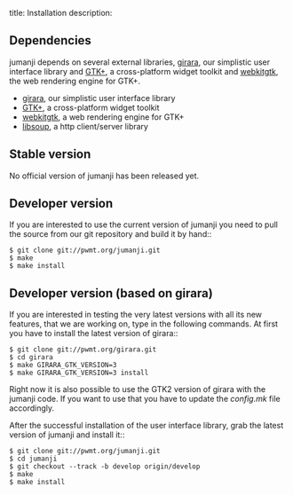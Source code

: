 title: Installation
description:  


## Dependencies
jumanji depends on several external libraries, 
[girara](http://pwmt.org/projects/girara), our simplistic user interface library and
[GTK+](http://www.gtk.org/), a cross-platform widget toolkit and
[webkitgtk](http://webkitgtk.org/), the web rendering engine for GTK+.

* [girara](http://pwmt.org/projects/girara/), our simplistic user interface library
* [GTK+](http://www.gtk.org/), a cross-platform widget toolkit
* [webkitgtk](http://webkitgtk.org/), a web rendering engine for GTK+
* [libsoup](http://live.gnome.org/libsoup/), a http client/server library

## Stable version
No official version of jumanji has been released yet.

## Developer version
If you are interested to use the current version of jumanji you need to pull
the source from our git repository and build it by hand::

    $ git clone git://pwmt.org/jumanji.git
    $ make
    $ make install

## Developer version (based on girara)
If you are interested in testing the very latest versions with all its new
features, that we are working on, type in the following commands. At first you
have to install the latest version of girara::

    $ git clone git://pwmt.org/girara.git
    $ cd girara
    $ make GIRARA_GTK_VERSION=3
    $ make GIRARA_GTK_VERSION=3 install

Right now it is also possible to use the GTK2 version of girara with the jumanji
code. If you want to use that you have to update the *config.mk* file
accordingly.

After the successful installation of the user interface library, grab the latest
version of jumanji and install it::

    $ git clone git://pwmt.org/jumanji.git
    $ cd jumanji
    $ git checkout --track -b develop origin/develop
    $ make
    $ make install

